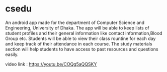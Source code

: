 # csedu

An android app made for the department of Computer Science and Engineering, University of Dhaka.
The app will be able to keep lists of student profiles and their general information like contact information,Blood Group etc.
Students will be able to view their class rountine for each day and keep track of their attendance in each course.
The study materials section will help students to have access to past resources and questions easily.

video link : https://youtu.be/COQg5aQQSKY


